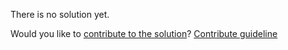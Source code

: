 
There is no solution yet.

Would you like to [contribute to the solution](https://github.com/BFEdev/BFE.dev-solutions/blob/main/problem/implement-promise-prototype-finally_en.md)? [Contribute guideline](https://github.com/BFEdev/BFE.dev-solutions#how-to-contribute)
